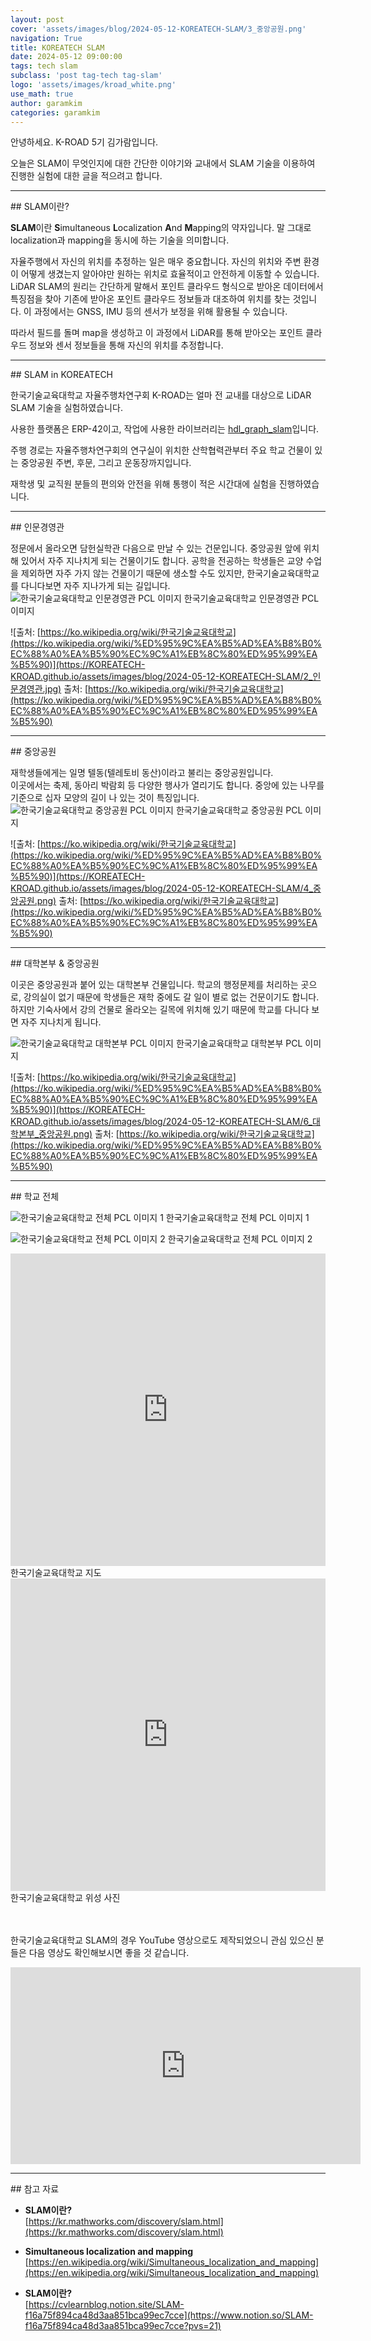 ```yaml
---
layout: post
cover: 'assets/images/blog/2024-05-12-KOREATECH-SLAM/3_중앙공원.png'
navigation: True
title: KOREATECH SLAM
date: 2024-05-12 09:00:00
tags: tech slam
subclass: 'post tag-tech tag-slam'
logo: 'assets/images/kroad_white.png'
use_math: true
author: garamkim
categories: garamkim
---
```


안녕하세요. K-ROAD 5기 김가람입니다.

오늘은 SLAM이 무엇인지에 대한 간단한 이야기와 교내에서 SLAM 기술을 이용하여 진행한 실험에 대한 글을 적으려고 합니다.

<hr>
## SLAM이란?

**SLAM**이란 **S**imultaneous **L**ocalization **A**nd **M**apping의 약자입니다. 말 그대로 localization과 mapping을 동시에 하는 기술을 의미합니다.

자율주행에서 자신의 위치를 추정하는 일은 매우 중요합니다. 자신의 위치와 주변 환경이 어떻게 생겼는지 알아야만 원하는 위치로 효율적이고 안전하게 이동할 수 있습니다. LiDAR SLAM의 원리는 간단하게 말해서 포인트 클라우드 형식으로 받아온 데이터에서 특징점을 찾아 기존에 받아온 포인트 클라우드 정보들과 대조하여 위치를 찾는 것입니다. 이 과정에서는 GNSS, IMU 등의 센서가 보정을 위해 활용될 수 있습니다.

따라서 필드를 돌며 map을 생성하고 이 과정에서 LiDAR를 통해 받아오는 포인트 클라우드 정보와 센서 정보들을 통해 자신의 위치를 추정합니다.

<hr>
## SLAM in KOREATECH

한국기술교육대학교 자율주행차연구회 K-ROAD는 얼마 전 교내를 대상으로 LiDAR SLAM 기술을 실험하였습니다.

사용한 플랫폼은 ERP-42이고, 작업에 사용한 라이브러리는 [hdl_graph_slam](https://github.com/koide3/hdl_graph_slam)입니다.

주행 경로는 자율주행차연구회의 연구실이 위치한 산학협력관부터 주요 학교 건물이 있는 중앙공원 주변, 후문, 그리고 운동장까지입니다.

재학생 및 교직원 분들의 편의와 안전을 위해 통행이 적은 시간대에 실험을 진행하였습니다.

<hr>
## 인문경영관

정문에서 올라오면 담헌실학관 다음으로 만날 수 있는 건문입니다. 중앙공원 앞에 위치해 있어서 자주 지나치게 되는 건물이기도 합니다. 공학을 전공하는 학생들은 교양 수업을 제외하면 자주 가지 않는 건물이기 때문에 생소할 수도 있지만, 한국기술교육대학교를 다니다보면 자주 지나가게 되는 길입니다.
![한국기술교육대학교 인문경영관 PCL 이미지](https://KOREATECH-KROAD.github.io/assets/images/blog/2024-05-12-KOREATECH-SLAM/1_slam_인문경영관.png)
한국기술교육대학교 인문경영관 PCL 이미지

![출처: [https://ko.wikipedia.org/wiki/한국기술교육대학교](https://ko.wikipedia.org/wiki/%ED%95%9C%EA%B5%AD%EA%B8%B0%EC%88%A0%EA%B5%90%EC%9C%A1%EB%8C%80%ED%95%99%EA%B5%90)](https://KOREATECH-KROAD.github.io/assets/images/blog/2024-05-12-KOREATECH-SLAM/2_인문경영관.jpg)
출처: [https://ko.wikipedia.org/wiki/한국기술교육대학교](https://ko.wikipedia.org/wiki/%ED%95%9C%EA%B5%AD%EA%B8%B0%EC%88%A0%EA%B5%90%EC%9C%A1%EB%8C%80%ED%95%99%EA%B5%90)

<hr>
## 중앙공원

재학생들에게는 일명 텔동(텔레토비 동산)이라고 불리는 중앙공원입니다.<br>
이곳에서는 축제, 동아리 박람회 등 다양한 행사가 열리기도 합니다. 중앙에 있는 나무를 기준으로 십자 모양의 길이 나 있는 것이 특징입니다.
![한국기술교육대학교 중앙공원 PCL 이미지](https://KOREATECH-KROAD.github.io/assets/images/blog/2024-05-12-KOREATECH-SLAM/3_slam_중앙공원.png)
한국기술교육대학교 중앙공원 PCL 이미지

![출처: [https://ko.wikipedia.org/wiki/한국기술교육대학교](https://ko.wikipedia.org/wiki/%ED%95%9C%EA%B5%AD%EA%B8%B0%EC%88%A0%EA%B5%90%EC%9C%A1%EB%8C%80%ED%95%99%EA%B5%90)](https://KOREATECH-KROAD.github.io/assets/images/blog/2024-05-12-KOREATECH-SLAM/4_중앙공원.png)
출처: [https://ko.wikipedia.org/wiki/한국기술교육대학교](https://ko.wikipedia.org/wiki/%ED%95%9C%EA%B5%AD%EA%B8%B0%EC%88%A0%EA%B5%90%EC%9C%A1%EB%8C%80%ED%95%99%EA%B5%90)

<hr>
## 대학본부 & 중앙공원

이곳은 중앙공원과 붙어 있는 대학본부 건물입니다. 학교의 행정문제를 처리하는 곳으로, 강의실이 없기 때문에 학생들은 재학 중에도 갈 일이 별로 없는 건문이기도 합니다. 하지만 기숙사에서 강의 건물로 올라오는 길목에 위치해 있기 때문에 학교를 다니다 보면 자주 지나치게 됩니다.

![한국기술교육대학교 대학본부 PCL 이미지](https://KOREATECH-KROAD.github.io/assets/images/blog/2024-05-12-KOREATECH-SLAM/5_slam_대학본부_중앙공원.png)
한국기술교육대학교 대학본부 PCL 이미지

![출처: [https://ko.wikipedia.org/wiki/한국기술교육대학교](https://ko.wikipedia.org/wiki/%ED%95%9C%EA%B5%AD%EA%B8%B0%EC%88%A0%EA%B5%90%EC%9C%A1%EB%8C%80%ED%95%99%EA%B5%90)](https://KOREATECH-KROAD.github.io/assets/images/blog/2024-05-12-KOREATECH-SLAM/6_대학본부_중앙공원.png)
출처: [https://ko.wikipedia.org/wiki/한국기술교육대학교](https://ko.wikipedia.org/wiki/%ED%95%9C%EA%B5%AD%EA%B8%B0%EC%88%A0%EA%B5%90%EC%9C%A1%EB%8C%80%ED%95%99%EA%B5%90)

<hr>
## 학교 전체

![한국기술교육대학교 전체 PCL 이미지 1](https://KOREATECH-KROAD.github.io/assets/images/blog/2024-05-12-KOREATECH-SLAM/7_slam_학교.png)
한국기술교육대학교 전체 PCL 이미지 1

![한국기술교육대학교 전체 PCL 이미지 2](https://KOREATECH-KROAD.github.io/assets/images/blog/2024-05-12-KOREATECH-SLAM/8_slam_학교_2.png)
한국기술교육대학교 전체 PCL 이미지 2

<iframe src="https://www.google.com/maps/embed?pb=!1m18!1m12!1m3!1d3196.312720045096!2d127.28166769846388!3d36.7630647553576!2m3!1f0!2f0!3f0!3m2!1i1024!2i768!4f13.1!3m3!1m2!1s0x357b2ac6c614c717%3A0x820bda83618bd53b!2sKorea University of Technology %26 Education (KOREATECH)%2C Campus 1!5e0!3m2!1sen!2skr!4v1715522416158!5m2!1sen!2skr" width="100%" height="500" style="border:0;" allowfullscreen="" loading="lazy" referrerpolicy="no-referrer-when-downgrade"></iframe>
한국기술교육대학교 지도

<iframe src="https://www.google.com/maps/embed?pb=!1m14!1m8!1m3!1d8040.655696704383!2d127.28194100000002!3d36.763718!3m2!1i1024!2i768!4f13.1!3m3!1m2!1s0x357b2ac6c614c717%3A0x820bda83618bd53b!2sKorea%20University%20of%20Technology%20%26%20Education%20(KOREATECH)%2C%20Campus%201!5e1!3m2!1sen!2skr!4v1715530978828!5m2!1sen!2skr" width="100%" height="500" style="border:0;" allowfullscreen="" loading="lazy" referrerpolicy="no-referrer-when-downgrade"></iframe>
한국기술교육대학교 위성 사진

<!-- ![출처: Google maps](https://KOREATECH-KROAD.github.io/assets/images/blog/2024-05-12-KOREATECH-SLAM/10_학교_위성사진.png)
출처: Google maps -->

<br><br>
한국기술교육대학교 SLAM의 경우  YouTube 영상으로도 제작되었으니 관심 있으신 분들은 다음 영상도 확인해보시면 좋을 것 같습니다.

<iframe width="560" height="315" src="https://www.youtube.com/embed/-DC6ZDe-v5w?si=sIj0hRa2g_KQ3_Ru" title="YouTube video player" frameborder="0" allow="accelerometer; autoplay; clipboard-write; encrypted-media; gyroscope; picture-in-picture; web-share" referrerpolicy="strict-origin-when-cross-origin" allowfullscreen></iframe>

<hr>
## 참고 자료

- **SLAM이란?**<br>
    [https://kr.mathworks.com/discovery/slam.html](https://kr.mathworks.com/discovery/slam.html)
    
- **Simultaneous localization and mapping**<br>
    [https://en.wikipedia.org/wiki/Simultaneous_localization_and_mapping](https://en.wikipedia.org/wiki/Simultaneous_localization_and_mapping)
    
- **SLAM이란?**<br>
    [https://cvlearnblog.notion.site/SLAM-f16a75f894ca48d3aa851bca99ec7cce](https://www.notion.so/SLAM-f16a75f894ca48d3aa851bca99ec7cce?pvs=21)